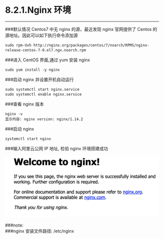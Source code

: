 # 8.2.1.Nginx 环境

---

###默认情况 Centos7 中无 nginx 的源，最近发现 nginx 官网提供了 Centos 的源地址。因此可以如下执行命令添加源

```
sudo rpm-Uvh http://nginx.org/packages/centos/7/noarch/RPMS/nginx-release-centos-7-0.el7.ngx.noarch.rpm
```

###进入 CentOS 界面,通过 yum 安装 nginx

```
sudo yum install -y nginx
```

###启动 nginx 并设置开机自动运行

```
sudo systemctl start nginx.service
sudo systemctl enable nginx.service
```

###查看 nginx 版本

```
nginx -v
显示内容: nginx version: nginx/1.14.2
```

###启动 nginx

```
systemctl start nginx
```

###输入阿里云公网 IP 地址, 检验 nginx 环境搭建成功

![nginxWeb](../../imgs/Release/nginx/nginxWeb.png)

###note:<br>
###nginx 安装文件路径: /etc/nginx
